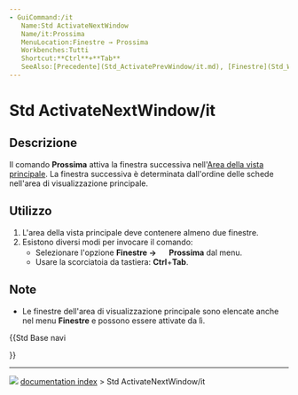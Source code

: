 ```yaml
---
- GuiCommand:/it
   Name:Std ActivateNextWindow
   Name/it:Prossima
   MenuLocation:Finestre → Prossima
   Workbenches:Tutti
   Shortcut:**Ctrl**+**Tab**
   SeeAlso:[Precedente](Std_ActivatePrevWindow/it.md), [Finestre](Std_Windows/it.md)
---
```


# Std ActivateNextWindow/it



## Descrizione

Il comando **Prossima** attiva la finestra successiva nell\'[Area della vista principale](Main_view_area/it.md). La finestra successiva è determinata dall\'ordine delle schede nell\'area di visualizzazione principale.



## Utilizzo

1.  L\'area della vista principale deve contenere almeno due finestre.
2.  Esistono diversi modi per invocare il comando:
    -   Selezionare l\'opzione **Finestre → <img src="images/Std_ActivateNextWindow.svg" width=16px> Prossima** dal menu.
    -   Usare la scorciatoia da tastiera: **Ctrl**+**Tab**.



## Note

-   Le finestre dell\'area di visualizzazione principale sono elencate anche nel menu **Finestre** e possono essere attivate da lì.





{{Std Base navi

}}



---
![](images/Button_right.svg) [documentation index](../README.md) > Std ActivateNextWindow/it
